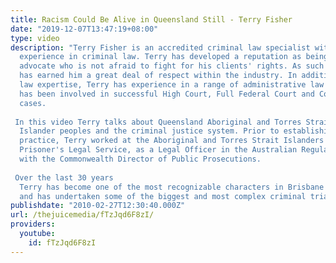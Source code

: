 ```yaml
---
title: Racism Could Be Alive in Queensland Still - Terry Fisher
date: "2019-12-07T13:47:19+08:00"
type: video
description: "Terry Fisher is an accredited criminal law specialist with over 25 years
  experience in criminal law. Terry has developed a reputation as being a skilled
  advocate who is not afraid to fight for his clients' rights. As such this reputation
  has earned him a great deal of respect within the industry. In addition to criminal
  law expertise, Terry has experience in a range of administrative law matters. Terry
  has been involved in successful High Court, Full Federal Court and Court of Appeal
  cases.  In this video Terry talks about Queensland Aboriginal and Torres Strait
  Islander peoples and the criminal justice system. Prior to establishing his own
  practice, Terry worked at the Aboriginal and Torres Strait Islanders Legal Service,
  Prisoner's Legal Service, as a Legal Officer in the Australian Regular Army and
  with the Commonwealth Director of Public Prosecutions.  Over the last 30 years
  Terry has become one of the most recognizable characters in Brisbane criminal law
  and has undertaken some of the biggest and most complex criminal trials in the state."
publishdate: "2010-02-27T12:30:40.000Z"
url: /thejuicemedia/fTzJqd6F8zI/
providers:
  youtube:
    id: fTzJqd6F8zI
---
```

